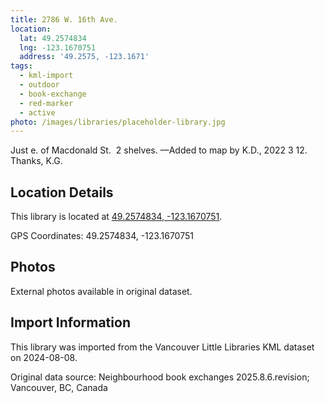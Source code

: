 ```yaml
---
title: 2786 W. 16th Ave.
location:
  lat: 49.2574834
  lng: -123.1670751
  address: '49.2575, -123.1671'
tags:
  - kml-import
  - outdoor
  - book-exchange
  - red-marker
  - active
photo: /images/libraries/placeholder-library.jpg
---
```

Just e. of Macdonald St.  2 shelves.
—Added to map by K.D., 2022 3 12. Thanks, K.G.

## Location Details

This library is located at [49.2574834, -123.1670751](https://www.google.com/maps?q=49.2574834,-123.1670751).

GPS Coordinates: 49.2574834, -123.1670751

## Photos

External photos available in original dataset.

## Import Information

This library was imported from the Vancouver Little Libraries KML dataset on 2024-08-08.

Original data source: Neighbourhood book exchanges 2025.8.6.revision; Vancouver, BC, Canada
